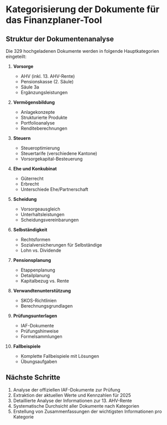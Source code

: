 # Kategorisierung der Dokumente für das Finanzplaner-Tool

## Struktur der Dokumentenanalyse

Die 329 hochgeladenen Dokumente werden in folgende Hauptkategorien eingeteilt:

1. **Vorsorge**
   - AHV (inkl. 13. AHV-Rente)
   - Pensionskasse (2. Säule)
   - Säule 3a
   - Ergänzungsleistungen

2. **Vermögensbildung**
   - Anlagekonzepte
   - Strukturierte Produkte
   - Portfolioanalyse
   - Renditeberechnungen

3. **Steuern**
   - Steueroptimierung
   - Steuertarife (verschiedene Kantone)
   - Vorsorgekapital-Besteuerung

4. **Ehe und Konkubinat**
   - Güterrecht
   - Erbrecht
   - Unterschiede Ehe/Partnerschaft

5. **Scheidung**
   - Vorsorgeausgleich
   - Unterhaltsleistungen
   - Scheidungsvereinbarungen

6. **Selbständigkeit**
   - Rechtsformen
   - Sozialversicherungen für Selbständige
   - Lohn vs. Dividende

7. **Pensionsplanung**
   - Etappenplanung
   - Detailplanung
   - Kapitalbezug vs. Rente

8. **Verwandtenunterstützung**
   - SKOS-Richtlinien
   - Berechnungsgrundlagen

9. **Prüfungsunterlagen**
   - IAF-Dokumente
   - Prüfungshinweise
   - Formelsammlungen

10. **Fallbeispiele**
    - Komplette Fallbeispiele mit Lösungen
    - Übungsaufgaben

## Nächste Schritte

1. Analyse der offiziellen IAF-Dokumente zur Prüfung
2. Extraktion der aktuellen Werte und Kennzahlen für 2025
3. Detaillierte Analyse der Informationen zur 13. AHV-Rente
4. Systematische Durchsicht aller Dokumente nach Kategorien
5. Erstellung von Zusammenfassungen der wichtigsten Informationen pro Kategorie
